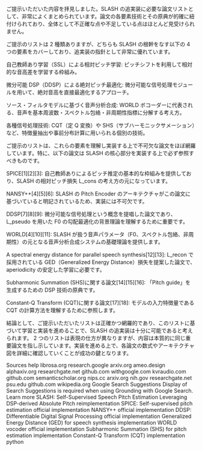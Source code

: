 ご提示いただいた内容を拝見しました。SLASH の追実装に必要な論文リストとして、非常によくまとめられています。論文の各要素技術とその原典が的確に紐付けられており、全体として不正確な点や不足している点はほとんど見受けられません。

ご提示のリストは 2 種類ありますが、どちらも SLASH の根幹をなす以下の 4 つの要素をカバーしており、追実装の指針として非常に優れています。

自己教師あり学習（SSL）による相対ピッチ学習: ピッチシフトを利用して相対的な音高差を学習する枠組み。

微分可能 DSP（DDSP）による絶対ピッチ最適化: 微分可能な信号処理モジュールを用いて、絶対音高を直接最適化するアプローチ。

ソース・フィルタモデルに基づく音声分析合成: WORLD ボコーダーに代表される、音声を基本周波数・スペクトル包絡・非周期性指標に分解する考え方。

各種信号処理技術: CQT（定 Q 変換）や SHS（サブハーモニックサメーション）など、特徴量抽出や事前分布計算に用いられる個別の技術。

ご提示のリストは、これらの要素を理解し実装する上で不可欠な論文をほぼ網羅しています。特に、以下の論文は SLASH の核心部分を実装する上で必ず参照すべきものです。

SPICE[1][2][3]: 自己教師ありによるピッチ推定の基本的な枠組みを提供しており、SLASH の相対ピッチ損失 L_cons の考え方の元になっています。

NANSY++[4][5][6]: SLASH の Pitch Encoder のアーキテクチャがこの論文に基づいていると明記されているため、実装には不可欠です。

DDSP[7][8][9]: 微分可能な信号処理という概念を提唱した論文であり、L_pseudo を用いた F0 の勾配最適化の背景理論を理解するために重要です。

WORLD[4][10][11]: SLASH が扱う音声パラメータ（F0、スペクトル包絡、非周期性）の元となる音声分析合成システムの基礎理論を提供します。

A spectral energy distance for parallel speech synthesis[12][13]: L_recon で採用されている GED（Generalized Energy Distance）損失を提案した論文で、aperiodicity の安定した学習に必要です。

Subharmonic Summation (SHS)に関する論文[14][15][16]: 「Pitch guide」を生成するための DSP 技術の原典です。

Constant-Q Transform (CQT)に関する論文[17][18]: モデルの入力特徴量である CQT の計算方法を理解するために参照します。

結論として、ご提示いただいたリストは正確かつ網羅的であり、このリストに基づいて学習と実装を進めることで、SLASH の追実装は十分に可能であると考えられます。 2 つのリストは表現の仕方が異なりますが、内容は本質的に同じ重要論文を指し示しています。実装を進める上で、各論文の数式やアーキテクチャ図を詳細に確認していくことが成功の鍵となります。

Sources
help
librosa.org
research.google
arxiv.org
ameo.design
alphaxiv.org
researchgate.net
github.com
withgoogle.com
kvraudio.com
github.com
semanticscholar.org
nips.cc
arxiv.org
nih.gov
researchgate.net
psu.edu
github.com
wikipedia.org
Google Search Suggestions
Display of Search Suggestions is required when using Grounding with Google Search. Learn more
SLASH: Self-Supervised Speech Pitch Estimation Leveraging DSP-derived Absolute Pitch reimplementation
SPICE: Self-supervised pitch estimation official implementation
NANSY++ official implementation
DDSP: Differentiable Digital Signal Processing official implementation
Generalized Energy Distance (GED) for speech synthesis implementation
WORLD vocoder official implementation
Subharmonic Summation (SHS) for pitch estimation implementation
Constant-Q Transform (CQT) implementation python
